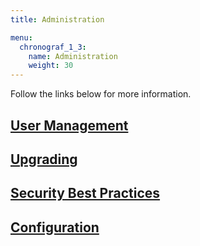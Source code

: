 ```yaml
---
title: Administration

menu:
  chronograf_1_3:
    name: Administration
    weight: 30
---
```


Follow the links below for more information.

## [User Management](/chronograf/v1.3/administration/user-management/)

## [Upgrading](/chronograf/v1.3/administration/upgrading/)

## [Security Best Practices](/chronograf/v1.3/administration/security-best-practices/)

## [Configuration](/chronograf/v1.3/administration/configuration/)
